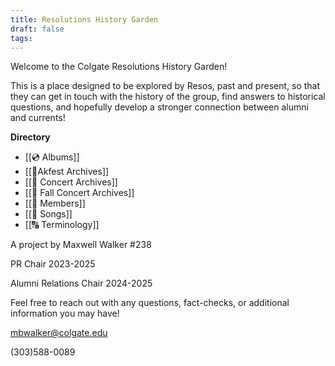 ```yaml
---
title: Resolutions History Garden
draft: false
tags:
---
```

 
Welcome to the Colgate Resolutions History Garden!

This is a place designed to be explored by Resos, past and present, so that they can get in touch with the history of the group, find answers to historical questions, and hopefully develop a stronger connection between alumni and currents!

**Directory**
- [[💿 Albums]]
- [[🌷Akfest Archives]]
-  [[🎼 Concert Archives]]
-  [[🍁 Fall Concert Archives]]
- [[👤 Members]] 
-  [[🎤 Songs]]
-  [[🔠 Terminology]]


A project by Maxwell Walker #238

PR Chair 2023-2025

Alumni Relations Chair 2024-2025

Feel free to reach out with any questions, fact-checks, or additional information you may have!

mbwalker@colgate.edu

(303)588-0089